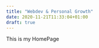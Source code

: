 ```yaml
---
title: "Webdev & Personal Growth"
date: 2020-11-21T11:33:04+01:00
draft: true
---
```


This is my HomePage
